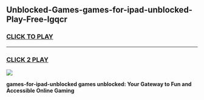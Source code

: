 
## Unblocked-Games-games-for-ipad-unblocked-Play-Free-lgqcr
<h3>
<a href="https://premium76.site?title=games-for-ipad-unblocked&ref=22A">CLICK TO PLAY</a></h3>
<hr>

<h3>
<a href="https://premium76.site?title=games-for-ipad-unblocked&ref=22A">CLICK 2 PLAY</a>
  
</h3>

<a href="https://premium76.site?title=games-for-ipad-unblocked&ref=22A"><img src="https://clearcache.store/games.png"></a>


**games-for-ipad-unblocked games unblocked: Your Gateway to Fun and Accessible Online Gaming**
